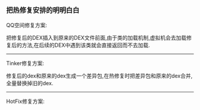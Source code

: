 `把热修复安排的明明白白`
-------------

QQ空间修复方案:

把修复后的DEX插入到原来的DEX文件前面,由于类的加载机制,虚拟机会去加载修复后的方法,在后续的DEX中遇到该类就会直接返回而不去加载.

---

Tinker修复方案:

修复后的dex和原来的dex生成一个差异包,在热修复时把差异包和原来的dex合并,全量替换掉旧的dex.

---

HotFix修复方案:



















